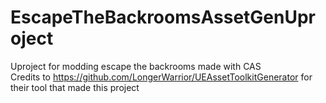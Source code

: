 # EscapeTheBackroomsAssetGenUproject
Uproject for modding escape the backrooms made with CAS\
Credits to https://github.com/LongerWarrior/UEAssetToolkitGenerator
for their tool that made this project
